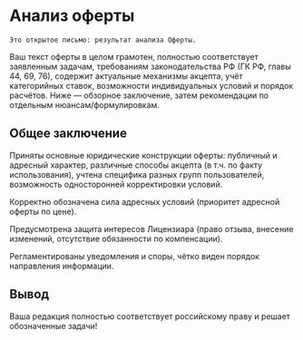 # Анализ оферты

```
Это открытое письмо: результат анализа Оферты.

```
Ваш текст оферты в целом грамотен, полностью соответствует заявленным задачам, требованиям законодательства РФ (ГК РФ, главы 44, 69, 76), содержит актуальные механизмы акцепта, учёт категорийных ставок, возможности индивидуальных условий и порядок расчётов. Ниже — обзорное заключение, затем рекомендации по отдельным нюансам/формулировкам.

## Общее заключение

Приняты основные юридические конструкции оферты: публичный и адресный характер, различные способы акцепта (в т.ч. по факту использования), учтена специфика разных групп пользователей, возможность односторонней корректировки условий.

Корректно обозначена сила адресных условий (приоритет адресной оферты по цене).

Предусмотрена защита интересов Лицензиара (право отзыва, внесение изменений, отсутствие обязанности по компенсации).

Регламентированы уведомления и споры, чётко виден порядок направления информации.

## Вывод

Ваша редакция полностью соответствует российскому праву и решает обозначенные задачи!


